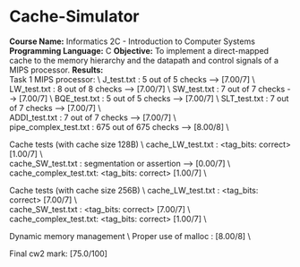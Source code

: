 # Cache-Simulator
**Course Name:** Informatics 2C - Introduction to Computer Systems 
**Programming Language:** C 
**Objective:** To implement a direct-mapped cache to the memory hierarchy and the datapath and control signals of a MIPS processor. 
**Results:**  
Task 1 MIPS processor: \ 
     J_test.txt            : 5 out of 5 checks --> [7.00/7] \ 
     LW_test.txt           : 8 out of 8 checks --> [7.00/7] \ 
     SW_test.txt           : 7 out of 7 checks --> [7.00/7] \ 
     BQE_test.txt          : 5 out of 5 checks --> [7.00/7] \ 
     SLT_test.txt          : 7 out of 7 checks --> [7.00/7] \  
     ADDI_test.txt         : 7 out of 7 checks --> [7.00/7] \  
     pipe_complex_test.txt : 675 out of 675 checks --> [8.00/8] \  
 
Cache tests (with cache size 128B) \ 
     cache_LW_test.txt     : <not checking stores>  <LW hits:  incorrect>  <tag_bits: correct>  [1.00/7] \  
     cache_SW_test.txt     : segmentation or assertion --> [0.00/7] \  
     cache_complex_test.txt: <SW hits:  incorrect>  <LW hits:  incorrect>  <tag_bits: correct>  [1.00/7] \  
 
Cache tests (with cache size 256B) \ 
     cache_LW_test.txt     : <not checking stores>  <LW hits:    correct>  <tag_bits: correct>  [7.00/7] \  
     cache_SW_test.txt     : <SW hits:    correct>  <LW hits:    correct>  <tag_bits: correct>  [7.00/7] \  
     cache_complex_test.txt: <SW hits:  incorrect>  <LW hits:  incorrect>  <tag_bits: correct>  [1.00/7] \  
 
Dynamic memory management \ 
     Proper use of malloc  : [8.00/8] \  
 
Final cw2 mark: [75.0/100] 
